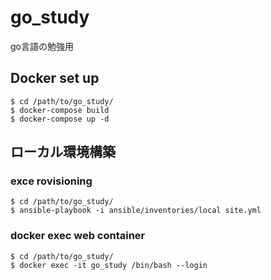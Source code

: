 # go_study
go言語の勉強用

## Docker set up

```
$ cd /path/to/go_study/
$ docker-compose build
$ docker-compose up -d
```

## ローカル環境構築

### exce rovisioning

```
$ cd /path/to/go_study/
$ ansible-playbook -i ansible/inventories/local site.yml
```

### docker exec web container

```
$ cd /path/to/go_study/
$ docker exec -it go_study /bin/bash --login
```
